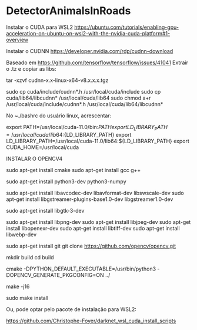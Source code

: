 # DetectorAnimalsInRoads

Instalar o CUDA para WSL2
https://ubuntu.com/tutorials/enabling-gpu-acceleration-on-ubuntu-on-wsl2-with-the-nvidia-cuda-platform#1-overview

Instalar o CUDNN
https://developer.nvidia.com/rdp/cudnn-download


Baseado em https://github.com/tensorflow/tensorflow/issues/41041 
Extrair o .tz e copiar as libs:

tar -xzvf cudnn-x.x-linux-x64-v8.x.x.x.tgz

sudo cp cuda/include/cudnn*.h /usr/local/cuda/include
sudo cp cuda/lib64/libcudnn* /usr/local/cuda/lib64
sudo chmod a+r /usr/local/cuda/include/cudnn*.h /usr/local/cuda/lib64/libcudnn*

No ~./bashrc do usuário linux, acrescentar:

export PATH=/usr/local/cuda-11.0/bin:${PATH}
export LD_LIBRARY_PATH=/usr/local/cuda/lib64:${LD_LIBRARY_PATH}
export LD_LIBRARY_PATH=/usr/local/cuda-11.0/lib64:${LD_LIBRARY_PATH}
export CUDA_HOME=/usr/local/cuda


INSTALAR O OPENCV4

sudo apt-get install cmake
sudo apt-get install gcc g++

sudo apt-get install python3-dev python3-numpy

sudo apt-get install libavcodec-dev libavformat-dev libswscale-dev
sudo apt-get install libgstreamer-plugins-base1.0-dev libgstreamer1.0-dev


sudo apt-get install libgtk-3-dev

sudo apt-get install libpng-dev
sudo apt-get install libjpeg-dev
sudo apt-get install libopenexr-dev
sudo apt-get install libtiff-dev
sudo apt-get install libwebp-dev


sudo apt-get install git
git clone https://github.com/opencv/opencv.git


mkdir build
cd build

cmake -DPYTHON_DEFAULT_EXECUTABLE=/usr/bin/python3 -DOPENCV_GENERATE_PKGCONFIG=ON ../

make -j16

sudo make install

Ou, pode optar pelo pacote de instalação para WSL2:

https://github.com/Christophe-Foyer/darknet_wsl_cuda_install_scripts
